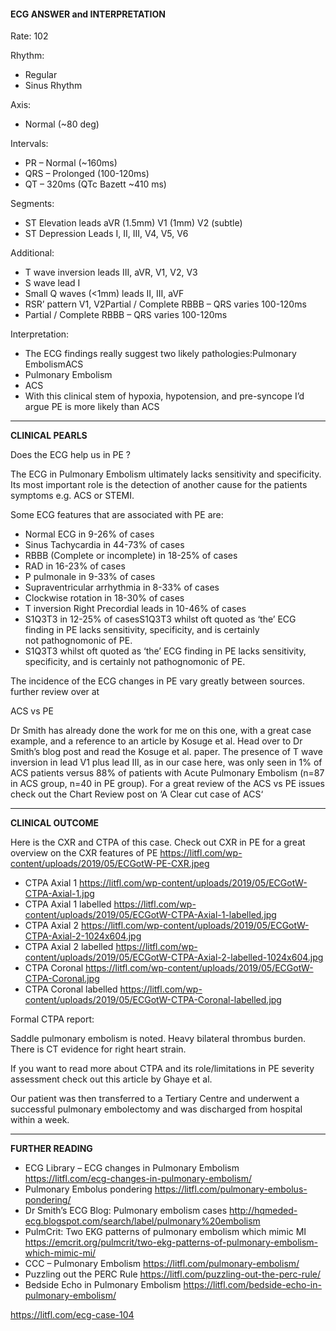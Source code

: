 #### ECG ANSWER and INTERPRETATION
Rate: 102 

Rhythm:
* Regular 
* Sinus Rhythm 

Axis:
* Normal (~80 deg) 

Intervals:
* PR – Normal (~160ms) 
* QRS – Prolonged (100-120ms) 
* QT – 320ms (QTc Bazett ~410 ms) 

Segments:
* ST Elevation leads aVR (1.5mm) V1 (1mm) V2 (subtle) 
* ST Depression Leads I, II, III, V4, V5, V6 

Additional:
* T wave inversion leads III, aVR, V1, V2, V3 
* S wave lead I 
* Small Q waves (<1mm) leads II, III, aVF 
* RSR’ pattern V1, V2Partial / Complete RBBB – QRS varies 100-120ms 
* Partial / Complete RBBB – QRS varies 100-120ms 

Interpretation:
* The ECG findings really suggest two likely pathologies:Pulmonary EmbolismACS 
* Pulmonary Embolism 
* ACS 
* With this clinical stem of hypoxia, hypotension, and pre-syncope I’d argue PE is more likely than ACS  

---------------

**CLINICAL PEARLS**

Does the ECG help us in PE ?

The ECG in Pulmonary Embolism ultimately lacks sensitivity and specificity. Its most important role is the detection of another cause for the patients symptoms e.g. ACS or STEMI.

Some ECG features that are associated with PE are:
* Normal ECG in 9-26% of cases 
* Sinus Tachycardia in 44-73% of cases 
* RBBB (Complete or incomplete) in 18-25% of cases 
* RAD in 16-23% of cases 
* P pulmonale in 9-33% of cases 
* Supraventricular arrhythmia in 8-33% of cases 
* Clockwise rotation in 18-30% of cases 
* T inversion Right Precordial leads in 10-46% of cases 
* S1Q3T3 in 12-25% of casesS1Q3T3 whilst oft quoted as ‘the’ ECG finding in PE lacks sensitivity, specificity, and is certainly not pathognomonic of PE. 
* S1Q3T3 whilst oft quoted as ‘the’ ECG finding in PE lacks sensitivity, specificity, and is certainly not pathognomonic of PE. 

The incidence of the ECG changes in PE vary greatly between sources. further review over at

ACS vs PE

Dr Smith has already done the work for me on this one, with a great case example, and a reference to an article by Kosuge et al. Head over to Dr Smith’s blog post and read the Kosuge et al. paper.
The presence of T wave inversion in lead V1 plus lead III, as in our case here, was only seen in 1% of ACS patients versus 88% of patients with Acute Pulmonary Embolism (n=87 in ACS group, n=40 in PE group).
For a great review of the ACS vs PE issues check out the Chart Review post on ‘A Clear cut case of ACS‘

---------------

**CLINICAL OUTCOME**

Here is the CXR and CTPA of this case. Check out CXR in PE for a great overview on the CXR features of PE
<https://litfl.com/wp-content/uploads/2019/05/ECGotW-PE-CXR.jpeg> 
* CTPA Axial 1 <https://litfl.com/wp-content/uploads/2019/05/ECGotW-CTPA-Axial-1.jpg> 
* CTPA Axial 1 labelled <https://litfl.com/wp-content/uploads/2019/05/ECGotW-CTPA-Axial-1-labelled.jpg> 
* CTPA Axial 2 <https://litfl.com/wp-content/uploads/2019/05/ECGotW-CTPA-Axial-2-1024x604.jpg> 
* CTPA Axial 2 labelled <https://litfl.com/wp-content/uploads/2019/05/ECGotW-CTPA-Axial-2-labelled-1024x604.jpg> 
* CTPA Coronal <https://litfl.com/wp-content/uploads/2019/05/ECGotW-CTPA-Coronal.jpg> 
* CTPA Coronal labelled <https://litfl.com/wp-content/uploads/2019/05/ECGotW-CTPA-Coronal-labelled.jpg> 

Formal CTPA report: 

Saddle pulmonary embolism is noted. Heavy bilateral thrombus burden. There is CT evidence for right heart strain.

If you want to read more about CTPA and its role/limitations in PE severity assessment check out this article by Ghaye et al.

Our patient was then transferred to a Tertiary Centre and underwent a successful pulmonary embolectomy and was discharged from hospital within a week.

---------------

**FURTHER READING**

* ECG Library – ECG changes in Pulmonary Embolism <https://litfl.com/ecg-changes-in-pulmonary-embolism/>
* Pulmonary Embolus pondering <https://litfl.com/pulmonary-embolus-pondering/>
* Dr Smith’s ECG Blog: Pulmonary embolism cases <http://hqmeded-ecg.blogspot.com/search/label/pulmonary%20embolism>
* PulmCrit: Two EKG patterns of pulmonary embolism which mimic MI <https://emcrit.org/pulmcrit/two-ekg-patterns-of-pulmonary-embolism-which-mimic-mi/>
* CCC – Pulmonary Embolism <https://litfl.com/pulmonary-embolism/>
* Puzzling out the PERC Rule <https://litfl.com/puzzling-out-the-perc-rule/>
* Bedside Echo in Pulmonary Embolism <https://litfl.com/bedside-echo-in-pulmonary-embolism/>

<https://litfl.com/ecg-case-104>
